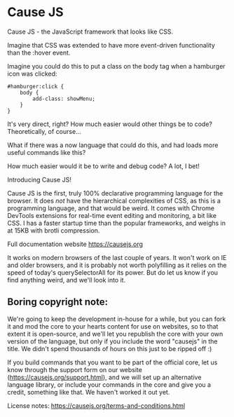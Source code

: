 # Cause JS
Cause JS - the JavaScript framework that looks like CSS.

Imagine that CSS was extended to have more event-driven functionality than the :hover event.

Imagine you could do this to put a class on the body tag when a hamburger icon was clicked:

```
#hamburger:click {
    body {
        add-class: showMenu;
    }
}
```

It's very direct, right? How much easier would other things be to code? Theoretically, of course...

What if there was a now language that could do this, and had loads more useful commands like this?

How much easier would it be to write and debug code? A lot, I bet!

Introducing Cause JS!

Cause JS is the first, truly 100% declarative programming language for the browser.
It does *not* have the hierarchical complexities of CSS, as this is a programming language, and that would be weird.
It comes with Chrome DevTools extensions for real-time event editing and monitoring, a bit like CSS.
I has a faster startup time than the popular frameworks, and weighs in at 15KB with brotli compression.

Full documentation website
https://causejs.org

It works on modern browsers of the last couple of years. It won't work on IE and older browsers, and it is probably not worth polyfilling as it relies on the speed of today's querySelectorAll for its power. But do let us know if you find anything weird, and we'll look into it.


Boring copyright note:
----------------------

We're going to keep the development in-house for a while, but you can fork it and mod the core to your hearts content for use on websites, so to that extent it is open-source, and we'll let you republish the core with your own version of the language, but only if you include the word "causejs" in the title. We didn't spend thousands of hours on this just to be ripped off :)

If you build commands that you want to be part of the official core, let us know through the support form on our website (https://causejs.org/support.html), and we will set up an alternative language library, or include your commands in the core and give you a credit, something like that. We haven't worked it out yet.

License notes:
https://causejs.org/terms-and-conditions.html
